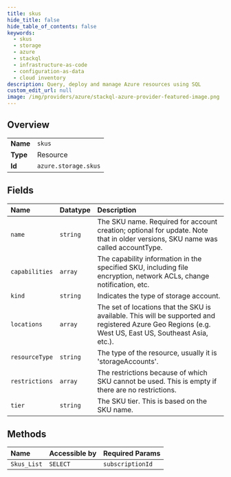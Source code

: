 ```yaml
---
title: skus
hide_title: false
hide_table_of_contents: false
keywords:
  - skus
  - storage
  - azure    
  - stackql
  - infrastructure-as-code
  - configuration-as-data
  - cloud inventory
description: Query, deploy and manage Azure resources using SQL
custom_edit_url: null
image: /img/providers/azure/stackql-azure-provider-featured-image.png
---
```

  
    

## Overview
<table><tbody>
<tr><td><b>Name</b></td><td><code>skus</code></td></tr>
<tr><td><b>Type</b></td><td>Resource</td></tr>
<tr><td><b>Id</b></td><td><code>azure.storage.skus</code></td></tr>
</tbody></table>

## Fields
| Name | Datatype | Description |
|:-----|:---------|:------------|
| `name` | `string` | The SKU name. Required for account creation; optional for update. Note that in older versions, SKU name was called accountType. |
| `capabilities` | `array` | The capability information in the specified SKU, including file encryption, network ACLs, change notification, etc. |
| `kind` | `string` | Indicates the type of storage account. |
| `locations` | `array` | The set of locations that the SKU is available. This will be supported and registered Azure Geo Regions (e.g. West US, East US, Southeast Asia, etc.). |
| `resourceType` | `string` | The type of the resource, usually it is 'storageAccounts'. |
| `restrictions` | `array` | The restrictions because of which SKU cannot be used. This is empty if there are no restrictions. |
| `tier` | `string` | The SKU tier. This is based on the SKU name. |
## Methods
| Name | Accessible by | Required Params |
|:-----|:--------------|:----------------|
| `Skus_List` | `SELECT` | `subscriptionId` |
